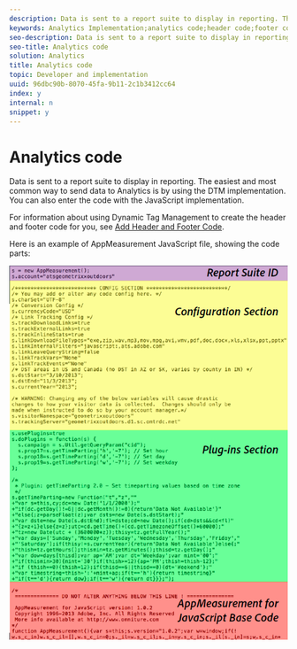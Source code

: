 ```yaml
---
description: Data is sent to a report suite to display in reporting. The easiest and most common way to send data to Analytics is by using the DTM implementation. You can also enter the code with the JavaScript implementation.
keywords: Analytics Implementation;analytics code;header code;footer code;header;footer;dynamic tag management;dtm;javascript
seo-description: Data is sent to a report suite to display in reporting. The easiest and most common way to send data to Analytics is by using the DTM implementation. You can also enter the code with the JavaScript implementation.
seo-title: Analytics code
solution: Analytics
title: Analytics code
topic: Developer and implementation
uuid: 96dbc90b-8070-45fa-9b11-2c1b3412cc64
index: y
internal: n
snippet: y
---
```


# Analytics code

Data is sent to a report suite to display in reporting. The easiest and most common way to send data to Analytics is by using the DTM implementation. You can also enter the code with the JavaScript implementation.

For information about using Dynamic Tag Management to create the header and footer code for you, see [Add Header and Footer Code](../c_implement-with-dtm/c_headers_footers/t_header-footer-code.md#task_43C8DD699A514638B0620775C06423E5).

Here is an example of AppMeasurement JavaScript file, showing the code parts:

![](assets/appmeasurement-js.png)

